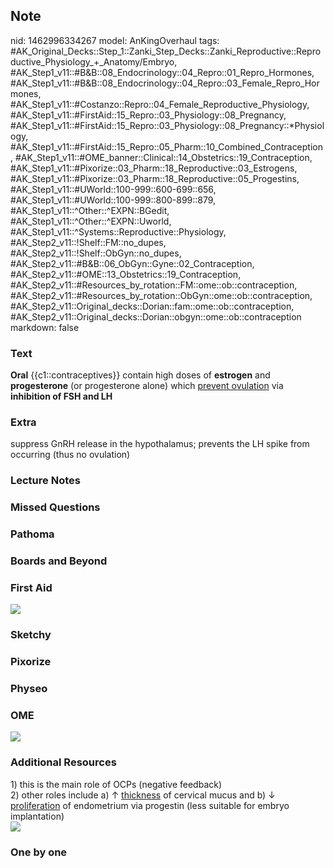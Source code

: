 ## Note
nid: 1462996334267
model: AnKingOverhaul
tags: #AK_Original_Decks::Step_1::Zanki_Step_Decks::Zanki_Reproductive::Reproductive_Physiology_+_Anatomy/Embryo, #AK_Step1_v11::#B&B::08_Endocrinology::04_Repro::01_Repro_Hormones, #AK_Step1_v11::#B&B::08_Endocrinology::04_Repro::03_Female_Repro_Hormones, #AK_Step1_v11::#Costanzo::Repro::04_Female_Reproductive_Physiology, #AK_Step1_v11::#FirstAid::15_Repro::03_Physiology::08_Pregnancy, #AK_Step1_v11::#FirstAid::15_Repro::03_Physiology::08_Pregnancy::*Physiology, #AK_Step1_v11::#FirstAid::15_Repro::05_Pharm::10_Combined_Contraception, #AK_Step1_v11::#OME_banner::Clinical::14_Obstetrics::19_Contraception, #AK_Step1_v11::#Pixorize::03_Pharm::18_Reproductive::03_Estrogens, #AK_Step1_v11::#Pixorize::03_Pharm::18_Reproductive::05_Progestins, #AK_Step1_v11::#UWorld::100-999::600-699::656, #AK_Step1_v11::#UWorld::100-999::800-899::879, #AK_Step1_v11::^Other::^EXPN::BGedit, #AK_Step1_v11::^Other::^EXPN::Uworld, #AK_Step1_v11::^Systems::Reproductive::Physiology, #AK_Step2_v11::!Shelf::FM::no_dupes, #AK_Step2_v11::!Shelf::ObGyn::no_dupes, #AK_Step2_v11::#B&B::06_ObGyn::Gyne::02_Contraception, #AK_Step2_v11::#OME::13_Obstetrics::19_Contraception, #AK_Step2_v11::#Resources_by_rotation::FM::ome::ob::contraception, #AK_Step2_v11::#Resources_by_rotation::ObGyn::ome::ob::contraception, #AK_Step2_v11::Original_decks::Dorian::fam::ome::ob::contraception, #AK_Step2_v11::Original_decks::Dorian::obgyn::ome::ob::contraception
markdown: false

### Text
<b>Oral</b> {{c1::contraceptives}} contain high doses of
<b>estrogen</b> and <b>progesterone</b> (or progesterone alone)
which <u>prevent ovulation</u> via <b>inhibition of FSH and LH</b>

### Extra
suppress GnRH release in the hypothalamus; prevents the LH spike from occurring (thus no ovulation)

### Lecture Notes


### Missed Questions


### Pathoma


### Boards and Beyond


### First Aid
<img src="tmpQxFTGm.png">

### Sketchy


### Pixorize


### Physeo


### OME
<div class="ome-widget">
  <a href=
  "https://onlinemeded.org/spa/obstetrics/contraception/acquire?ref=anki">
  <img src="_OME_AnkiFlashcards_Lesson_3.png"></a>
</div>

### Additional Resources
<div>
  1) this is the main role of OCPs (negative feedback)
</div>
<div>
  2) other roles include a) ↑ <u>thickness</u> of cervical mucus
  and b) ↓ <u>proliferation</u> of endometrium via progestin (less
  suitable for embryo implantation)
</div><img src="paste-311556927652355.jpg" class="resizer">

### One by one

